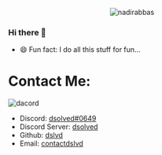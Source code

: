 <p align="center"> <img src="https://komarev.com/ghpvc/?username=dslvd&label=Profile%20views&color=0e75b6&style=flat" alt="nadirabbas" /> </p>

### Hi there 👋

- 😄 Fun fact: I do all this stuff for fun...


# Contact Me:

![dacord](https://discord.c99.nl/widget/theme-4/713573570617278564.png)

- Discord: [dsolved#0649](https://discord.com/users/713573570617278564)
- Discord Server: [dsolved](https://discord.gg/8zhz9SnTT9)
- Github: [dslvd](https://github.com/dslvd)
- Email: [contactdslvd](mailto:contactdslvd@gmail.com) 

<!--
**dslvd/dslvd** is a ✨ _special_ ✨ repository because its `README.md` (this file) appears on your GitHub profile.

Here are some ideas to get you started:

- 🔭 I’m currently working on ...
- 🌱 I’m currently learning ...
- 👯 I’m looking to collaborate on ...
- 🤔 I’m looking for help with ...
- 💬 Ask me about ...
- 📫 How to reach me: ...
- 😄 Pronouns: ...
- ⚡ Fun fact: ...
-->
